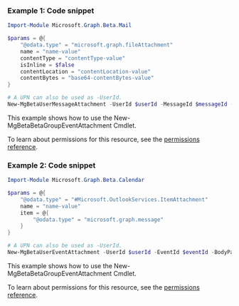 ### Example 1: Code snippet

```powershellImport-Module Microsoft.Graph.Beta.Mail

$params = @{
	"@odata.type" = "microsoft.graph.fileAttachment"
	name = "name-value"
	contentType = "contentType-value"
	isInline = $false
	contentLocation = "contentLocation-value"
	contentBytes = "base64-contentBytes-value"
}

# A UPN can also be used as -UserId.
New-MgBetaUserMessageAttachment -UserId $userId -MessageId $messageId -BodyParameter $params
```
This example shows how to use the New-MgBetaBetaGroupEventAttachment Cmdlet.
To learn about permissions for this resource, see the [permissions reference](/graph/permissions-reference).

### Example 2: Code snippet

```powershellImport-Module Microsoft.Graph.Beta.Calendar

$params = @{
	"@odata.type" = "#Microsoft.OutlookServices.ItemAttachment"
	name = "name-value"
	item = @{
		"@odata.type" = "microsoft.graph.message"
	}
}

# A UPN can also be used as -UserId.
New-MgBetaUserEventAttachment -UserId $userId -EventId $eventId -BodyParameter $params
```
This example shows how to use the New-MgBetaBetaGroupEventAttachment Cmdlet.
To learn about permissions for this resource, see the [permissions reference](/graph/permissions-reference).


